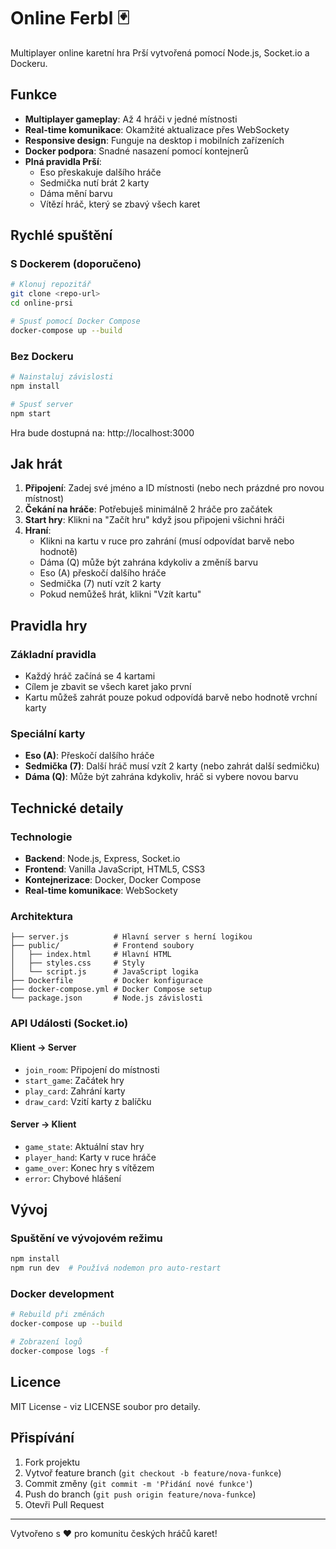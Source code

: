 # Online Ferbl 🃏

Multiplayer online karetní hra Prší vytvořená pomocí Node.js, Socket.io a Dockeru.

## Funkce

- **Multiplayer gameplay**: Až 4 hráči v jedné místnosti
- **Real-time komunikace**: Okamžité aktualizace přes WebSockety
- **Responsive design**: Funguje na desktop i mobilních zařízeních
- **Docker podpora**: Snadné nasazení pomocí kontejnerů
- **Plná pravidla Prší**: 
  - Eso přeskakuje dalšího hráče
  - Sedmička nutí brát 2 karty
  - Dáma mění barvu
  - Vítězí hráč, který se zbavý všech karet

## Rychlé spuštění

### S Dockerem (doporučeno)

```bash
# Klonuj repozitář
git clone <repo-url>
cd online-prsi

# Spusť pomocí Docker Compose
docker-compose up --build
```

### Bez Dockeru

```bash
# Nainstaluj závislosti
npm install

# Spusť server
npm start
```

Hra bude dostupná na: http://localhost:3000

## Jak hrát

1. **Připojení**: Zadej své jméno a ID místnosti (nebo nech prázdné pro novou místnost)
2. **Čekání na hráče**: Potřebuješ minimálně 2 hráče pro začátek
3. **Start hry**: Klikni na "Začít hru" když jsou připojeni všichni hráči
4. **Hraní**: 
   - Klikni na kartu v ruce pro zahrání (musí odpovídat barvě nebo hodnotě)
   - Dáma (Q) může být zahrána kdykoliv a změníš barvu
   - Eso (A) přeskočí dalšího hráče
   - Sedmička (7) nutí vzít 2 karty
   - Pokud nemůžeš hrát, klikni "Vzít kartu"

## Pravidla hry

### Základní pravidla
- Každý hráč začíná se 4 kartami
- Cílem je zbavit se všech karet jako první
- Kartu můžeš zahrát pouze pokud odpovídá barvě nebo hodnotě vrchní karty

### Speciální karty
- **Eso (A)**: Přeskočí dalšího hráče
- **Sedmička (7)**: Další hráč musí vzít 2 karty (nebo zahrát další sedmičku)
- **Dáma (Q)**: Může být zahrána kdykoliv, hráč si vybere novou barvu

## Technické detaily

### Technologie
- **Backend**: Node.js, Express, Socket.io
- **Frontend**: Vanilla JavaScript, HTML5, CSS3
- **Kontejnerizace**: Docker, Docker Compose
- **Real-time komunikace**: WebSockety

### Architektura
```
├── server.js          # Hlavní server s herní logikou
├── public/            # Frontend soubory
│   ├── index.html     # Hlavní HTML
│   ├── styles.css     # Styly
│   └── script.js      # JavaScript logika
├── Dockerfile         # Docker konfigurace
├── docker-compose.yml # Docker Compose setup
└── package.json       # Node.js závislosti
```

### API Události (Socket.io)

#### Klient → Server
- `join_room`: Připojení do místnosti
- `start_game`: Začátek hry
- `play_card`: Zahrání karty
- `draw_card`: Vzití karty z balíčku

#### Server → Klient
- `game_state`: Aktuální stav hry
- `player_hand`: Karty v ruce hráče
- `game_over`: Konec hry s vítězem
- `error`: Chybové hlášení

## Vývoj

### Spuštění ve vývojovém režimu
```bash
npm install
npm run dev  # Používá nodemon pro auto-restart
```

### Docker development
```bash
# Rebuild při změnách
docker-compose up --build

# Zobrazení logů
docker-compose logs -f
```

## Licence

MIT License - viz LICENSE soubor pro detaily.

## Přispívání

1. Fork projektu
2. Vytvoř feature branch (`git checkout -b feature/nova-funkce`)
3. Commit změny (`git commit -m 'Přidání nové funkce'`)
4. Push do branch (`git push origin feature/nova-funkce`)
5. Otevři Pull Request

---

Vytvořeno s ❤️ pro komunitu českých hráčů karet!
